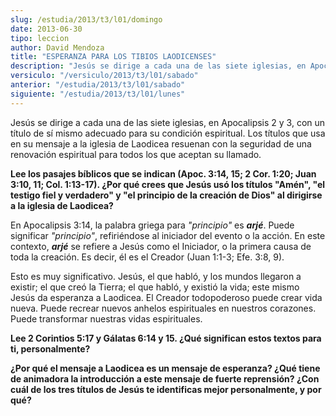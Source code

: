 ```yaml
---
slug: /estudia/2013/t3/l01/domingo
date: 2013-06-30
tipo: leccion
author: David Mendoza
title: "ESPERANZA PARA LOS TIBIOS LAODICENSES"
description: "Jesús se dirige a cada una de las siete iglesias, en Apocalipsis 2 y 3, con un título de sí mismo adecuado para su condición espiritual. Los títulos que usa en su mensaje a la iglesia de Laodicea resuenan con la seguridad de una renovación espiritual para todos los que aceptan su llamado."
versiculo: "/versiculo/2013/t3/l01/sabado"
anterior: "/estudia/2013/t3/l01/sabado"
siguiente: "/estudia/2013/t3/l01/lunes"
---
```


Jesús se dirige a cada una de las siete iglesias, en Apocalipsis 2 y 3, con un título de sí mismo adecuado para su condición espiritual. Los títulos que usa en su mensaje a la iglesia de Laodicea resuenan con la seguridad de una renovación espiritual para todos los que aceptan su llamado.

**Lee los pasajes bíblicos que se indican (Apoc. 3:14, 15; 2 Cor. 1:20; Juan 3:10, 11; Col. 1:13-17). ¿Por qué crees que Jesús usó los títulos "Amén", "el testigo fiel y verdadero" y "el principio de la creación de Dios" al dirigirse a la iglesia de Laodicea?**

En Apocalipsis 3:14, la palabra griega para _"principio"_ es **_arjé_**. Puede significar _"principio"_, refiriéndose al iniciador del evento o la acción. En este contexto, **_arjé_** se refiere a Jesús como el Iniciador, o la primera causa de toda la creación. Es decir, él es el Creador (Juan 1:1-3; Efe. 3:8, 9).

Esto es muy significativo. Jesús, el que habló, y los mundos llegaron a existir; el que creó la Tierra; el que habló, y existió la vida; este mismo Jesús da esperanza a Laodicea. El Creador todopoderoso puede crear vida nueva. Puede recrear nuevos anhelos espirituales en nuestros corazones. Puede transformar nuestras vidas espirituales.

**Lee 2 Corintios 5:17 y Gálatas 6:14 y 15. ¿Qué significan estos textos para ti, personalmente?**

**¿Por qué el mensaje a Laodicea es un mensaje de esperanza? ¿Qué tiene de animadora la introducción a este mensaje de fuerte reprensión? ¿Con cuál de los tres títulos de Jesús te identificas mejor personalmente, y por qué?**

